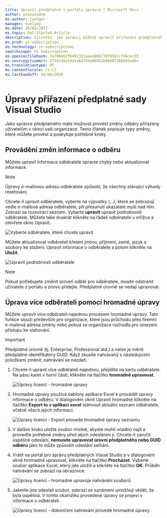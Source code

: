 ```yaml
---
title: Upravit předplatná v portálu správce | Microsoft Docs
author: evanwindom
ms.author: jaunger
manager: evelynp
ms.date: 10/03/2017
ms.topic: Get-Started-Article
description: Zjistěte, jak správci můžete upravit přiřazení předplatného.
ms.prod: vs-subscription
ms.technology: vs-subscriptions
searchscope: VS Subscription
ms.openlocfilehash: fa700e62f6491321aae2696739f85b7cfd4cecd3
ms.sourcegitcommit: 3724338a5da5a6d75ba00452b0a607388b93ed0c
ms.translationtype: MT
ms.contentlocale: cs-CZ
ms.lasthandoff: 04/06/2018
---
```

# <a name="editing-visual-studio-subscription-assignments"></a>Úpravy přiřazení předplatné sady Visual Studio

Jako správce předplatného máte možnost provést změny odběry přiřazeny uživatelům v rámci vaší organizace.  Tento článek popisuje typy změny, které můžete provést a poskytuje potřebné kroky. 

## <a name="making-changes-to-subscriber-information"></a>Provádění změn informace o odběru
Můžete upravit informace odběratele opravte chyby nebo aktualizovat informace. 
> [!NOTE]
> Úpravy e-mailovou adresu odběratele způsobí, že všechny stávající výhody resetování.

Chcete-li upravit odběratele, vyberte na výpustky (...), které se zobrazují vedle e-mailová adresa odběratele, při přesunutí ukazatele myši nad ním. Zobrazí se rozevírací seznam.  Vyberte **upravit** upravit podrobnosti odběratele. Můžete také dvakrát klikněte na řádek odběratele v mřížce a otevřete okno Upravit.

   ![Vyberte odběratele, které chcete upravit](_img\edit-license\select-subscriber.png)

Můžete aktualizovat odběrateli křestní jméno, příjmení, země, jazyk a soubory ke stažení. Upravit informace o odběratele a potom klikněte na **Uložit**.

   ![Upravit podrobnosti odběratele](_img\edit-license\edit-subscriber.png)

> [!NOTE]
> Pokud potřebujete změnit úroveň odběr pro odběratele, musíte odstranit uživatele z portálu a znovu přidejte. Předplatné úrovně se nedají upravovat.

## <a name="editing-multiple-subscribers-by-using-bulk-edit"></a>Úprava více odběrateli pomocí hromadné úpravy

Můžete upravit více odběrateli najednou procesem hromadné úpravy. Tato funkce slouží především pro organizace, které jsou průchodu přes firemní e-mailová adresa změny nebo pokud se organizace rozhodla pro omezení přístupu ke stahování. 

> [!IMPORTANT]
> Předplatné úrovně (tj. Enterprise, Professional atd.) a nelze je měnit předplatné identifikátory GUID.  Když zkusíte nahrávaný s následujícími položkami změnit, nahrávání se nezdaří.  

1.  Chcete-li upravit více odběrateli najednou, přejděte na kartu odběratele. Na pásu karet v horní části, klikněte na tlačítko **hromadně upravovat**. 

    ![Úpravy licenci - hromadné úpravy](_img\edit-license\edit-license-bulk-edit.png)

2.  Hromadné úpravy používá šablony aplikace Excel k provádět úpravy informace o odběru. V dialogovém okně Upravit hromadné klikněte na tlačítko **Export to v aplikaci excel** stáhnout aktuální seznam odběratele, včetně všech jejich informací. 

    ![Úpravy licenci - Export provede hromadné úpravy seznamu](_img\edit-license\edit-license-bulk-edit-export.png)

3.  V dalším kroku uložte soubor místně, abyste mohli snadno najít a proveďte potřebné změny před jejich odesláním ji. Chcete-li zaručit úspěšné odeslání, **nemusíte upravovat úrovni předplatného nebo GUID odběru** jako to může způsobit odeslání selhání. 

4.  Vrátit na portál pro správu předplatných Visual Studio a v dialogovém okně hromadně upravovat, klikněte na tlačítko **Procházet**. Vyberte soubor aplikace Excel, který jste uložili a klikněte na tlačítko **OK**. Průběh nahrávání se zobrazí na obrazovce.

    ![Úpravy licenci - hromadné upravuje nahrávání souborů](_img\edit-license\edit-license-bulk-file-upload1.png)

5.  Jakmile jste odeslali soubor, zobrazí se oznámení umožňují vědět, že byla úspěšná. V tomto okamžiku provedené úpravy se projeví v informace o odběrateli. 

    ![Úpravy licenci - dokončení nahrávání provede hromadné úpravy](_img\edit-license\edit-license-bulk-upload-complete.png)


